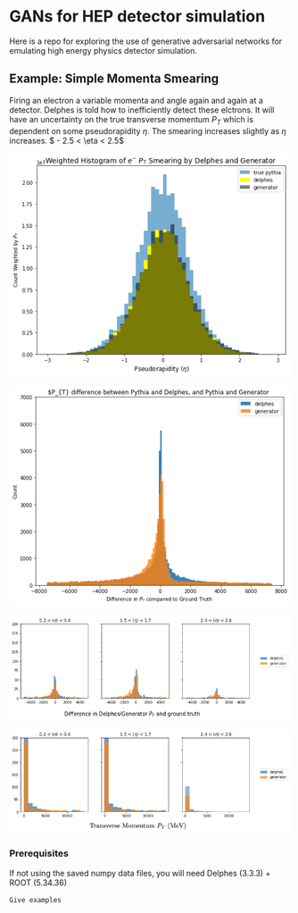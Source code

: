 # GANs for HEP detector simulation

Here is a repo for exploring the use of generative adversarial networks for emulating high energy physics detector simulation.

## Example: Simple Momenta Smearing

Firing an electron a variable momenta and angle again and again at a detector. Delphes is told how to inefficiently detect these elctrons. It will have an uncertainty on the true transverse momentum $P_{T}$ which is dependent on some pseudorapidity $\eta$. The smearing increases slightly as $\eta$ increases. $ - 2.5 < \eta < 2.5$

![text](ForViewing/plots/eGunPTSmearingBest/Eta_EGunPTSmearingWCPercetronGAN_ReLU_2Layers_256hiddenPerLayer_512BatchSize_10100Epoch_60LambPenalty_10ExtraD.png "Title")

![text](ForViewing/plots/eGunPTSmearingBest/PTDiff_EGunPTSmearingWCPercetronGAN_ReLU_2Layers_256hiddenPerLayer_512BatchSize_Epoch5701_60LambPenalty_10ExtraD.png "Title")

![text](ForViewing/plots/eGunPTSmearingBest/Eta_RangePTDiff500EventsGenDelphes_iter5701.png "Title")


![text](ForViewing/plots/eGunPTSmearingBest/Eta_RangePTDistribution500EventsGenDelphes_iter5701_labelFixed.png "Title")

### Prerequisites

If not using the saved numpy data files, you will need Delphes (3.3.3) + ROOT (5.34.36)

```
Give examples
```
